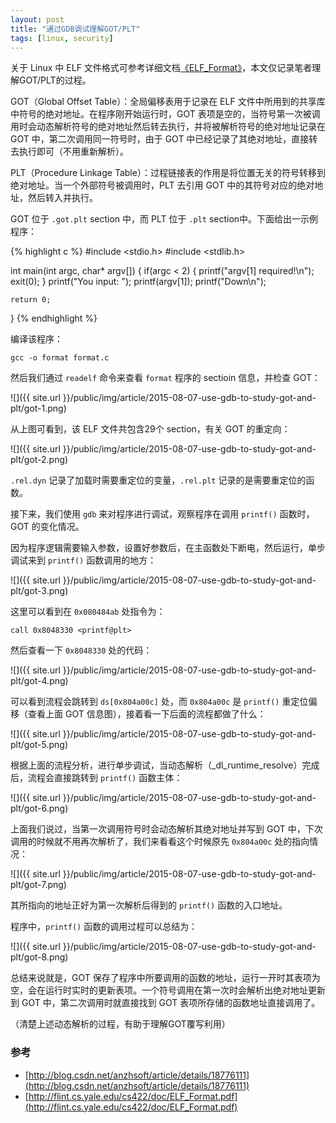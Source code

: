 ```yaml
---
layout: post
title: "通过GDB调试理解GOT/PLT"
tags: [linux, security]
---
```


关于 Linux 中 ELF 文件格式可参考详细文档[《ELF_Format》](http://flint.cs.yale.edu/cs422/doc/ELF_Format.pdf)，本文仅记录笔者理解GOT/PLT的过程。

GOT（Global Offset Table）：全局偏移表用于记录在 ELF 文件中所用到的共享库中符号的绝对地址。在程序刚开始运行时，GOT 表项是空的，当符号第一次被调用时会动态解析符号的绝对地址然后转去执行，并将被解析符号的绝对地址记录在 GOT 中，第二次调用同一符号时，由于 GOT 中已经记录了其绝对地址，直接转去执行即可（不用重新解析）。

PLT（Procedure Linkage Table）：过程链接表的作用是将位置无关的符号转移到绝对地址。当一个外部符号被调用时，PLT 去引用 GOT 中的其符号对应的绝对地址，然后转入并执行。

GOT 位于 `.got.plt` section 中，而 PLT 位于 `.plt` section中。下面给出一示例程序：

{% highlight c %}
#include <stdio.h>
#include <stdlib.h>

int main(int argc, char* argv[])
{
    if(argc < 2)
    {
        printf("argv[1] required!\n");
        exit(0);
    }
    printf("You input: ");
    printf(argv[1]);
    printf("Down\n");

    return 0;
}
{% endhighlight %}

编译该程序：

	gcc -o format format.c
	
然后我们通过 `readelf` 命令来查看 `format` 程序的 sectioin 信息，并检查 GOT：

![]({{ site.url }}/public/img/article/2015-08-07-use-gdb-to-study-got-and-plt/got-1.png)

从上图可看到，该 ELF 文件共包含29个 section，有关 GOT 的重定向：

![]({{ site.url }}/public/img/article/2015-08-07-use-gdb-to-study-got-and-plt/got-2.png)

`.rel.dyn` 记录了加载时需要重定位的变量，`.rel.plt` 记录的是需要重定位的函数。

接下来，我们使用 `gdb` 来对程序进行调试，观察程序在调用 `printf()` 函数时，GOT 的变化情况。

因为程序逻辑需要输入参数，设置好参数后，在主函数处下断电，然后运行，单步调试来到 `printf()` 函数调用的地方：

![]({{ site.url }}/public/img/article/2015-08-07-use-gdb-to-study-got-and-plt/got-3.png)

这里可以看到在 `0x080484ab` 处指令为：

	call 0x8048330 <printf@plt>
	
然后查看一下 `0x8048330` 处的代码：

![]({{ site.url }}/public/img/article/2015-08-07-use-gdb-to-study-got-and-plt/got-4.png)

可以看到流程会跳转到 `ds[0x804a00c]` 处，而 `0x804a00c` 是 `printf()` 重定位偏移（查看上面 GOT 信息图），接着看一下后面的流程都做了什么：

![]({{ site.url }}/public/img/article/2015-08-07-use-gdb-to-study-got-and-plt/got-5.png)

根据上面的流程分析，进行单步调试，当动态解析（_dl_runtime_resolve）完成后，流程会直接跳转到 `printf()` 函数主体：

![]({{ site.url }}/public/img/article/2015-08-07-use-gdb-to-study-got-and-plt/got-6.png)

上面我们说过，当第一次调用符号时会动态解析其绝对地址并写到 GOT 中，下次调用的时候就不用再次解析了，我们来看看这个时候原先 `0x804a00c` 处的指向情况：

![]({{ site.url }}/public/img/article/2015-08-07-use-gdb-to-study-got-and-plt/got-7.png)

其所指向的地址正好为第一次解析后得到的 `printf()` 函数的入口地址。

程序中，`printf()` 函数的调用过程可以总结为：

![]({{ site.url }}/public/img/article/2015-08-07-use-gdb-to-study-got-and-plt/got-8.png)

总结来说就是，GOT 保存了程序中所要调用的函数的地址，运行一开时其表项为空，会在运行时实时的更新表项。一个符号调用在第一次时会解析出绝对地址更新到 GOT 中，第二次调用时就直接找到 GOT 表项所存储的函数地址直接调用了。

（清楚上述动态解析的过程，有助于理解GOT覆写利用）

### 参考

* [http://blog.csdn.net/anzhsoft/article/details/18776111](http://blog.csdn.net/anzhsoft/article/details/18776111)
* [http://flint.cs.yale.edu/cs422/doc/ELF_Format.pdf](http://flint.cs.yale.edu/cs422/doc/ELF_Format.pdf)
